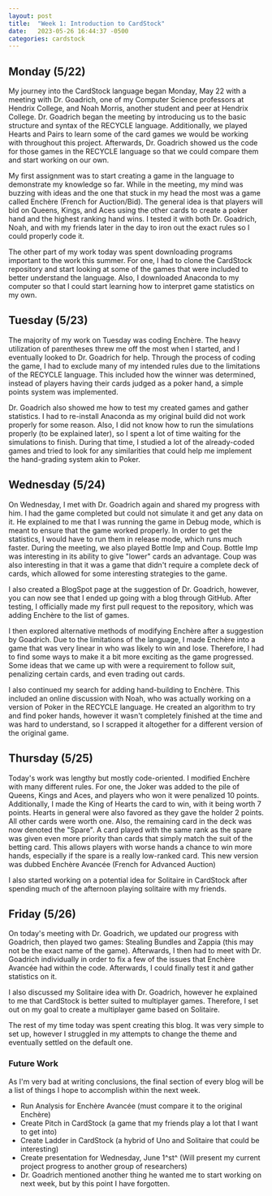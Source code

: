 ```yaml
---
layout: post
title:  "Week 1: Introduction to CardStock"
date:   2023-05-26 16:44:37 -0500
categories: cardstock
---
```

## Monday (5/22)
My journey into the CardStock language began Monday, May 22 with a meeting with Dr. Goadrich, one of my Computer Science professors at Hendrix College, and Noah Morris, another student and peer at Hendrix College. Dr. Goadrich began the meeting by introducing us to the basic structure and syntax of the RECYCLE language. Additionally, we played Hearts and Pairs to learn some of the card games we would be working with throughout this project. Afterwards, Dr. Goadrich showed us the code for those games in the RECYCLE language so that we could compare them and start working on our own.

My first assignment was to start creating a game in the language to demonstrate my knowledge so far. While in the meeting, my mind was buzzing with ideas and the one that stuck in my head the most was a game called Enchère (French for Auction/Bid). The general idea is that players will bid on Queens, Kings, and Aces using the other cards to create a poker hand and the highest ranking hand wins. I tested it with both Dr. Goadrich, Noah, and with my friends later in the day to iron out the exact rules so I could properly code it.

The other part of my work today was spent downloading programs important to the work this summer. For one, I had to clone the CardStock repository and start looking at some of the games that were included to better understand the language. Also, I downloaded Anaconda to my computer so that I could start learning how to interpret game statistics on my own.

## Tuesday (5/23)
The majority of my work on Tuesday was coding Enchère. The heavy utilization of parentheses threw me off the most when I started, and I eventually looked to Dr. Goadrich for help. Through the process of coding the game, I had to exclude many of my intended rules due to the limitations of the RECYCLE language. This included how the winner was determined, instead of players having their cards judged as a poker hand, a simple points system was implemented.

Dr. Goadrich also showed me how to test my created games and gather statistics. I had to re-install Anaconda as my original build did not work properly for some reason. Also, I did not know how to run the simulations properly (to be explained later), so I spent a lot of time waiting for the simulations to finish. During that time, I studied a lot of the already-coded games and tried to look for any similarities that could help me implement the hand-grading system akin to Poker.

## Wednesday (5/24)
On Wednesday, I met with Dr. Goadrich again and shared my progress with him. I had the game completed but could not simulate it and get any data on it. He explained to me that I was running the game in Debug mode, which is meant to ensure that the game worked properly. In order to get the statistics, I would have to run them in release mode, which runs much faster. During the meeting, we also played Bottle Imp and Coup. Bottle Imp was interesting in its ability to give "lower" cards an advantage. Coup was also interesting in that it was a game that didn't require a complete deck of cards, which allowed for some interesting strategies to the game.

I also created a BlogSpot page at the suggestion of Dr. Goadrich, however, you can now see that I ended up going with a blog through GitHub. After testing, I officially made my first pull request to the repository, which was adding Enchère to the list of games.

I then explored alternative methods of modifying Enchère after a suggestion by Goadrich. Due to the limitations of the language, I made Enchère into a game that was very linear in who was likely to win and lose. Therefore, I had to find some ways to make it a bit more exciting as the game progressed. Some ideas that we came up with were a requirement to follow suit, penalizing certain cards, and even trading out cards.

I also continued my search for adding hand-building to Enchère. This included an online discussion with Noah, who was actually working on a version of Poker in the RECYCLE language. He created an algorithm to try and find poker hands, however it wasn't completely finished at the time and was hard to understand, so I scrapped it altogether for a different version of the original game.

## Thursday (5/25)
Today's work was lengthy but mostly code-oriented. I modified Enchère with many different rules. For one, the Joker was added to the pile of Queens, Kings and Aces, and players who won it were penalized 10 points. Additionally, I made the King of Hearts the card to win, with it being worth 7 points. Hearts in general were also favored as they gave the holder 2 points. All other cards were worth one. Also, the remaining card in the deck was now denoted the "Spare". A card played with the same rank as the spare was given even more priority than cards that simply match the suit of the betting card. This allows players with worse hands a chance to win more hands, especially if the spare is a really low-ranked card. This new version was dubbed Enchère Avancée (French for Advanced Auction)

I also started working on a potential idea for Solitaire in CardStock after spending much of the afternoon playing solitaire with my friends.

## Friday (5/26)
On today's meeting with Dr. Goadrich, we updated our progress with Goadrich, then played two games: Stealing Bundles and Zappia (this may not be the exact name of the game). Afterwards, I then had to meet with Dr. Goadrich individually in order to fix a few of the issues that Enchère Avancée had within the code. Afterwards, I could finally test it and gather statistics on it.

I also discussed my Solitaire idea with Dr. Goadrich, however he explained to me that CardStock is better suited to multiplayer games. Therefore, I set out on my goal to create a multiplayer game based on Solitaire.

The rest of my time today was spent creating this blog. It was very simple to set up, however I struggled in my attempts to change the theme and eventually settled on the default one.

### Future Work
As I'm very bad at writing conclusions, the final section of every blog will be a list of things I hope to accomplish within the next week.

- Run Analysis for Enchère Avancée (must compare it to the original Enchère)
- Create Pitch in CardStock (a game that my friends play a lot that I want to get into)
- Create Ladder in CardStock (a hybrid of Uno and Solitaire that could be interesting)
- Create presentation for Wednesday, June 1^st^ (Will present my current project progress to another group of researchers)
- Dr. Goadrich mentioned another thing he wanted me to start working on next week, but by this point I have forgotten.